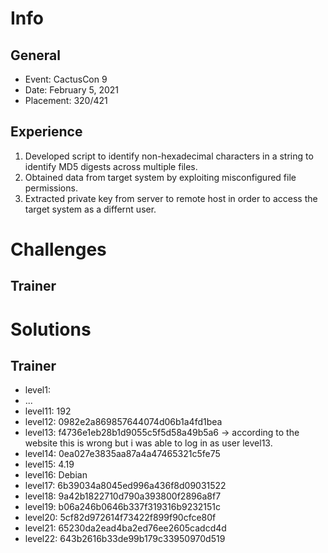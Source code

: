 Info
====

General
-------
* Event: CactusCon 9
* Date: February 5, 2021
* Placement: 320/421

Experience
----------
1. Developed script to identify non-hexadecimal characters in a string to identify MD5 digests across multiple files.
2. Obtained data from target system by exploiting misconfigured file permissions.
3. Extracted private key from server to remote host in order to access the target system as a differnt user. 


Challenges
==========

Trainer
-------


Solutions
=========

Trainer
-------
* level1:
* ...
* level11: 192
* level12: 0982e2a869857644074d06b1a4fd1bea
* level13: f4736e1eb28b1d9055c5f5d58a49b5a6 -> according to the website this is wrong but i was able to log in as user level13.
* level14: 0ea027e3835aa87a4a47465321c5fe75
* level15: 4.19
* level16: Debian
* level17: 6b39034a8045ed996a436f8d09031522
* level18: 9a42b1822710d790a393800f2896a8f7
* level19: b06a246b0646b337f319316b9232151c
* level20: 5cf82d972614f73422f899f90cfce80f
* level21: 65230da2ead4ba2ed76ee2605cadcd4d
* level22: 643b2616b33de99b179c33950970d519
